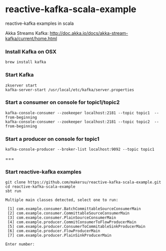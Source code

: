 reactive-kafka-scala-example
=========================
reactive-kafka examples in scala

Akka Streams Kafka: http://doc.akka.io/docs/akka-stream-kafka/current/home.html

### Install Kafka on OSX
```
brew install kafka
```

### Start Kafka
```
zkserver start
kafka-server-start /usr/local/etc/kafka/server.properties
```

### Start a consumer on console for topic1/topic2
```
kafka-console-consumer --zookeeper localhost:2181 --topic topic1  --from-beginning
kafka-console-consumer --zookeeper localhost:2181 --topic topic2  --from-beginning
```

### Start a producer on console for topic1
```
kafka-console-producer --broker-list localhost:9092 --topic topic1
```
===
### Start reactive-kafka examples
```
git clone https://github.com/makersu/reactive-kafka-scala-example.git
cd reactive-kafka-scala-example
sbt run
```
```
Multiple main classes detected, select one to run:

 [1] com.example.consumer.BatchCommittableSourceConsumerMain
 [2] com.example.consumer.CommittableSourceConsumerMain
 [3] com.example.consumer.PlainSourceConsumerMain
 [4] com.example.producer.CommitConsumerToFlowProducerMain
 [5] com.example.producer.ConsumerToCommitableSinkProducerMain
 [6] com.example.producer.FlowProducerMain
 [7] com.example.producer.PlainSinkProducerMain

Enter number:
```



